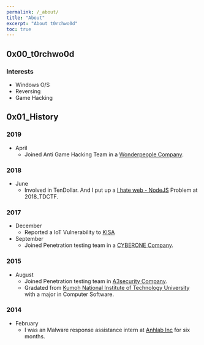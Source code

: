 ```yaml
---
permalink: /_about/
title: "About"
excerpt: "About t0rchwo0d"
toc: true
---
```

## 0x00_t0rchwo0d
###  Interests
- Windows O/S
- Reversing
- Game Hacking

## 0x01_History 
### 2019
- April
  - Joined Anti Game Hacking Team in a [Wonderpeople Company](http://www.wonderpeople.co.kr/#home).

### 2018
- June
  - Involved in TenDollar. And I put up a [I hate web - NodeJS](https://github.com/ktb88/2018_TDCTF) Problem at 2018_TDCTF.

### 2017
- December
  - Reported a IoT Vulnerability to [KISA](https://www.krcert.or.kr/consult/software/honorList.do?orgSiteUrl=)
- September
  - Joined Penetration testing team in a [CYBERONE Company](http://www.cyberone.kr/).

### 2015
- August
  - Joined Penetration testing team in [A3security Company](https://a3sc.co.kr/).
  - Gradated from [Kumoh National Institute of Technology University](https://eng.kumoh.ac.kr/eng/index.do) with a major in Computer Software.

### 2014
- February
  - I was an Malware response assistance intern at [Anhlab Inc](https://www.ahnlab.com/kr/site/main.do) for six months.

